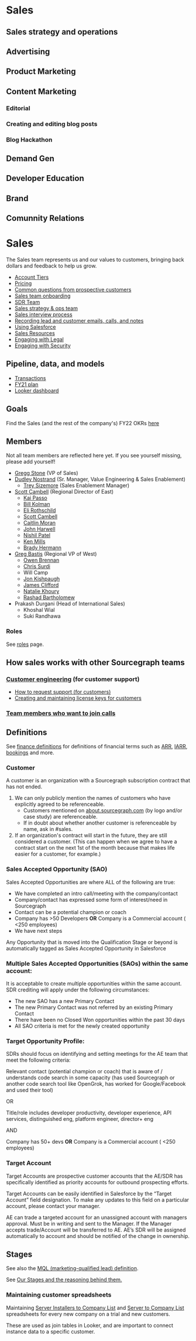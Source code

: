 # Sales

## Sales strategy and operations

## Advertising

## Product Marketing

## Content Marketing

### Editorial

### Creating and editing blog posts

### Blog Hackathon

## Demand Gen

## Developer Education

## Brand

## Comunnity Relations

# Sales

The Sales team represents us and our values to customers, bringing back dollars and feedback to help us grow.

-   [Account Tiers](https://docs.google.com/document/d/14420oruJWMLKj67ObZiDzRK5GpHmRWXDjlDbH7L6T00/edit?ts=5f7e4023#heading=h.qdguquy7dt7i)
-   [Pricing](https://about.sourcegraph.com/pricing)
-   [Common questions from prospective customers](common_customer_questions.md)
-   [Sales team onboarding](onboarding/index.md)
-   [SDR Team](sdrteam.md)
-   [Sales strategy & ops team](sales-ops/index.md)
-   [Sales interview process](interviews/index.md)
-   [Recording lead and customer emails, calls, and notes](records.md)
-   [Using Salesforce](salesforce.md)
-   [Sales Resources](salesresources.md)
-   [Engaging with Legal](saleslegal.md)
-   [Engaging with Security](salessecurity.md)

## Pipeline, data, and models

-   [Transactions](https://docs.google.com/spreadsheets/d/1Ao3Nqw6gH3yAuZtICV3xo35kKKnI9oKXnvPuTQ0Fh9c/edit#gid=0)
-   [FY21 plan](https://docs.google.com/spreadsheets/d/1EkZ7O69-2jbgtacoFDrY8L6rP73Hlqp_syyVCnmGAFA/edit#gid=1071026049)
-   [Looker dashboard](https://sourcegraph.looker.com/browse/boards/2)

## Goals

Find the Sales (and the rest of the company's) FY22 OKRs [here](https://docs.google.com/document/d/18d3sX38O6ephNuoHqZT9BwU1m1_FGuRfsTwYbc8lMV8/edit?ts=6026cb87#)

## Members

Not all team members are reflected here yet. If you see yourself missing, please add yourself!

-   [Gregg Stone](../company/team/index.md#gregg-stone) (VP of Sales)
-   [Dudley Nostrand](../company/team/index.md#dudley-nostrand) (Sr. Manager, Value Engineering & Sales Enablement)
    -   [Trey Sizemore](../company/team/index.md#trey-sizemore-he-him) (Sales Enablement Manager)
-   [Scott Cambell](../company/team/index.md#scott-campbell-he-him) (Regional Director of East)
    -   [Kai Passo](../company/team/index.md#kai-passo-he-him)
    -   [Bill Kolman](../company/team/index.md#bill-kolman)
    -   [Eli Rothschild](../company/team/index.md#eli-rothschild-he-him)
    -   [Scott Cambell](../company/team/index.md#scott-campbell-he-him)
    -   [Caitlin Moran](../company/team/index.md#caitlin-moran-she-her)
    -   [John Harwell](../company/team/index.md#john-harwell)
    -   [Nishil Patel](../company/team/index.md#nishil-patel-he-him)
    -   [Ken Mills](../company/team/index.md#ken-mills)
    -   [Brady Hermann](../company/team/index.md#brady-herrmann-he-him)
-   [Greg Bastis](../company/team/index.md#greg-bastis-he-him) (Regional VP of West)
    -   [Owen Brennan](../company/team/index.md#owen-brennan-he-him)
    -   [Chris Surdi](../company/team/index.md#chris-surdi)
    -   Will Camp
    -   [Jon Kishpaugh](../company/team/index.md#jon-kishpaugh-he-him)
    -   [James Clifford](../company/team/index.md#james-clifford-he-him)
    -   [Natalie Khoury](../company/team/index.md#natalie-khoury)
    -   [Rashad Bartholomew](../company/team/index.md#rashad-bartholomew-he-him)
-   Prakash Durgani (Head of International Sales)
    -   Khoshal Wial
    -   Suki Randhawa

### Roles

See [roles](./roles/index.md) page.

## How sales works with other Sourcegraph teams

### [Customer engineering](../support/index.md) (for customer support)

-   [How to request support (for customers)](../support/index.md#how-to-get-support-for-customers)
-   [Creating and maintaining license keys for customers](../ce/license_keys.md)

### [Team members who want to join calls](onboarding/joining_customer_calls.md)

## Definitions

See [finance definitions](../finance/index.md#definitions) for definitions of financial terms such as [ARR](../finance/index.md#ARR), [IARR](../finance/index.md#IARR), [bookings](../finance/index.md#booking) and more.

### Customer

A customer is an organization with a Sourcegraph subscription contract that has not ended.

1. We can only publicly mention the names of customers who have explicitly agreed to be referenceable.
    - Customers mentioned on [about.sourcegraph.com](https://about.sourcegraph.com/) (by logo and/or case study) are referenceable.
    - If in doubt about whether another customer is referenceable by name, ask in #sales.
1. If an organization's contract will start in the future, they are still considered a customer. (This can happen when we agree to have a contract start on the next 1st of the month because that makes life easier for a customer, for example.)

### Sales Accepted Opportunity (SAO)

Sales Accepted Opportunities are where ALL of the following are true:

-   We have completed an intro call/meeting with the company/contact
-   Company/contact has expressed some form of interest/need in Sourcegraph
-   Contact can be a potential champion or coach
-   Company has >50 Developers **OR** Company is a Commercial account ( <250 employees)
-   We have next steps

Any Opportunity that is moved into the Qualification Stage or beyond is automatically tagged as Sales Accepted Opportunity in Salesforce

### Multiple Sales Accepted Opportunities (SAOs) within the same account:

It is acceptable to create multiple opportunities within the same account. SDR crediting will apply under the following circumstances:

-   The new SAO has a new Primary Contact
-   The new Primary Contact was not referred by an existing Primary Contact
-   There have been no Closed Won opportunities within the past 30 days
-   All SAO criteria is met for the newly created opportunity

### Target Opportunity Profile:

SDRs should focus on identifying and setting meetings for the AE team that meet the following criteria:

Relevant contact (potential champion or coach) that is aware of / understands code search in some capacity (has used Sourcegraph or another code search tool like OpenGrok, has worked for Google/Facebook and used their tool)

OR

Title/role includes developer productivity, developer experience, API services, distinguished eng, platform engineer, director+ eng

AND

Company has 50+ devs **OR** Company is a Commercial account ( <250 employees)

### Target Account

Target Accounts are prospective customer accounts that the AE/SDR has specifically identified as priority accounts for outbound prospecting efforts.

Target Accounts can be easily identified in Salesforce by the “Target Account” field designation. To make any updates to this field on a particular account, please contact your manager.

AE can trade a targeted account for an unassigned account with managers approval. Must be in writing and sent to the Manager.
If the Manager accepts trade/Account will be transferred to AE. AE’s SDR will be assigned automatically to account and should be notified of the change in ownership.

## Stages

See also the [MQL (marketing-qualified lead) definition](../marketing/index.md#mql).

See [Our Stages and the reasoning behind them.](https://docs.google.com/spreadsheets/d/1z4LPeKmqCiIi92EchKBZMR8kVIGeTnOwhukYZCX2A0M/)

### Maintaining customer spreadsheets

Maintaining [Server Installers to Company List](https://docs.google.com/spreadsheets/d/1Y2Z23-2uAjgIEITqmR_tC368OLLbuz12dKjEl4CMINA/edit?usp=sharing) and [Server to Company List](https://docs.google.com/spreadsheets/d/1wo_KQIcGrNGCWYKa6iHJ7MImJ_aI7GN12E-T21Es8TU/edit?usp=sharing) spreadsheets for every new company on a trial and new customers.

These are used as join tables in Looker, and are important to connect instance data to a specific customer.
